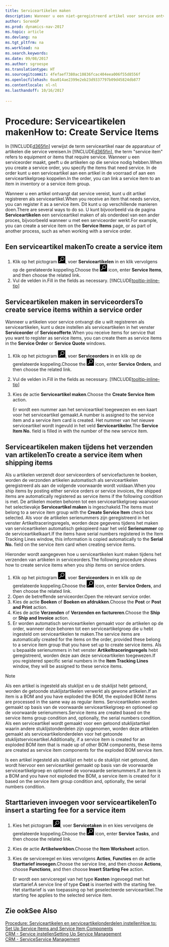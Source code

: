 ```yaml
---
title: Serviceartikelen maken
description: Wanneer u een niet-geregistreerd artikel voor service ontvangt, kunt u dit artikel registreren als serviceartikel.
author: SorenGP
ms.prod: dynamics-nav-2017
ms.topic: article
ms.devlang: na
ms.tgt_pltfrm: na
ms.workload: na
ms.search.keywords: 
ms.date: 09/08/2017
ms.author: sgroespe
ms.translationtype: HT
ms.sourcegitcommit: 4fefaef7380ac10836fcac404eea006f55d8556f
ms.openlocfilehash: 0aa014ae2399e2eb23d9337797b09d45824db877
ms.contentlocale: nl-nl
ms.lasthandoff: 10/16/2017

---
```

# <a name="how-to-create-service-items"></a><span data-ttu-id="8c817-103">Procedure: Serviceartikelen maken</span><span class="sxs-lookup"><span data-stu-id="8c817-103">How to: Create Service Items</span></span>
<span data-ttu-id="8c817-104">In [!INCLUDE[d365fin](includes/d365fin_md.md)] verwijst de term serviceartikel naar de apparatuur of artikelen die service vereisen.</span><span class="sxs-lookup"><span data-stu-id="8c817-104">In [!INCLUDE[d365fin](includes/d365fin_md.md)], the term "service item" refers to equipment or items that require service.</span></span> <span data-ttu-id="8c817-105">Wanneer u een serviceorder maakt, geeft u de artikelen op die service nodig hebben.</span><span class="sxs-lookup"><span data-stu-id="8c817-105">When you create a service order, you specify the items that need service.</span></span> <span data-ttu-id="8c817-106">In de order kunt u een serviceartikel aan een artikel in de voorraad of aan een serviceartikelgroep koppelen.</span><span class="sxs-lookup"><span data-stu-id="8c817-106">In the order, you can link a service item to an item in inventory or a service item group.</span></span>    

<span data-ttu-id="8c817-107">Wanneer u een artikel ontvangt dat service vereist, kunt u dit artikel registreren als serviceartikel.</span><span class="sxs-lookup"><span data-stu-id="8c817-107">When you receive an item that needs service, you can register it as a service item.</span></span> <span data-ttu-id="8c817-108">Dit kunt u op verschillende manieren doen.</span><span class="sxs-lookup"><span data-stu-id="8c817-108">There are several ways to do so.</span></span> <span data-ttu-id="8c817-109">U kunt bijvoorbeeld via de pagina **Serviceartikelen** een serviceartikel maken of als onderdeel van een ander proces, bijvoorbeeld wanneer u met een serviceorder werkt.</span><span class="sxs-lookup"><span data-stu-id="8c817-109">For example, you can create a service item on the **Service Items** page, or as part of another process, such as when working with a service order.</span></span>   

## <a name="to-create-a-service-item"></a><span data-ttu-id="8c817-110">Een serviceartikel maken</span><span class="sxs-lookup"><span data-stu-id="8c817-110">To create a service item</span></span>  
1. <span data-ttu-id="8c817-111">Klik op het pictogram ![Zoeken naar pagina of rapport](media/ui-search/search_small.png "pictogram Zoeken naar pagina of rapport"), voer **Serviceartikelen** in en klik vervolgens op de gerelateerde koppeling.</span><span class="sxs-lookup"><span data-stu-id="8c817-111">Choose the ![Search for Page or Report](media/ui-search/search_small.png "Search for Page or Report icon") icon, enter **Service Items**, and then choose the related link.</span></span>
2. <span data-ttu-id="8c817-112">Vul de velden in.</span><span class="sxs-lookup"><span data-stu-id="8c817-112">Fill in the fields as necessary.</span></span> [!INCLUDE[tooltip-inline-tip](includes/tooltip-inline-tip_md.md)]  

## <a name="to-create-service-items-within-a-service-order"></a><span data-ttu-id="8c817-113">Serviceartikelen maken in serviceorders</span><span class="sxs-lookup"><span data-stu-id="8c817-113">To create service items within a service order</span></span>  
<span data-ttu-id="8c817-114">Wanneer u artikelen voor service ontvangt die u wilt registreren als serviceartikelen, kunt u deze instellen als serviceartikelen in het venster **Serviceorder** of **Serviceofferte**.</span><span class="sxs-lookup"><span data-stu-id="8c817-114">When you receive items for service that you want to register as service items, you can create them as service items in the **Service Order** or **Service Quote** windows.</span></span>  

1. <span data-ttu-id="8c817-115">Klik op het pictogram ![Zoeken naar pagina of rapport](media/ui-search/search_small.png "pictogram Zoeken naar pagina of rapport"), voer **Serviceorders** in en klik op de gerelateerde koppeling.</span><span class="sxs-lookup"><span data-stu-id="8c817-115">Choose the ![Search for Page or Report](media/ui-search/search_small.png "Search for Page or Report icon") icon, enter **Service Orders**, and then choose the related link.</span></span>  
2. <span data-ttu-id="8c817-116">Vul de velden in.</span><span class="sxs-lookup"><span data-stu-id="8c817-116">Fill in the fields as necessary.</span></span> [!INCLUDE[tooltip-inline-tip](includes/tooltip-inline-tip_md.md)]  
3. <span data-ttu-id="8c817-117">Kies de actie **Serviceartikel maken**.</span><span class="sxs-lookup"><span data-stu-id="8c817-117">Choose the **Create Service Item** action.</span></span>  

    <span data-ttu-id="8c817-118">Er wordt een nummer aan het serviceartikel toegewezen en een kaart voor het serviceartikel gemaakt.</span><span class="sxs-lookup"><span data-stu-id="8c817-118">A number is assigned to the service item and a service item card is created.</span></span> <span data-ttu-id="8c817-119">Het nummer van het nieuwe serviceartikel wordt ingevuld in het veld **Serviceartikelnr.**</span><span class="sxs-lookup"><span data-stu-id="8c817-119">The **Service Item No.** field is filled in with the number of the new service item.</span></span>

## <a name="to-create-a-service-item-when-shipping-items"></a><span data-ttu-id="8c817-120">Serviceartikelen maken tijdens het verzenden van artikelen</span><span class="sxs-lookup"><span data-stu-id="8c817-120">To create a service item when shipping items</span></span>  
<span data-ttu-id="8c817-121">Als u artikelen verzendt door serviceorders of servicefacturen te boeken, worden de verzonden artikelen automatisch als serviceartikelen geregistreerd als aan de volgende voorwaarde wordt voldaan.</span><span class="sxs-lookup"><span data-stu-id="8c817-121">When you ship items by posting either service orders or service invoices, the shipped items are automatically registered as service items if the following condition is met.</span></span> <span data-ttu-id="8c817-122">De artikelen moeten behoren tot een serviceartikelgroep waarvoor het selectievakje **Serviceartikel maken** is ingeschakeld.</span><span class="sxs-lookup"><span data-stu-id="8c817-122">The items must belong to a service item group with the **Create Service Item** check box selected.</span></span> <span data-ttu-id="8c817-123">Als voor de artikelen serienummers zijn geregistreerd in het venster Artikeltraceringsregels, worden deze gegevens tijdens het maken van serviceartikelen automatisch gekopieerd naar het veld **Serienummer** op de serviceartikelkaart.</span><span class="sxs-lookup"><span data-stu-id="8c817-123">If the items have serial numbers registered in the Item Tracking Lines window, this information is copied automatically to the **Serial No.** field on the service item card when creating service items.</span></span>  

<span data-ttu-id="8c817-124">Hieronder wordt aangegeven hoe u serviceartikelen kunt maken tijdens het verzenden van artikelen in serviceorders.</span><span class="sxs-lookup"><span data-stu-id="8c817-124">The following procedure shows how to create service items when you ship items on service orders.</span></span>  

1. <span data-ttu-id="8c817-125">Klik op het pictogram ![Zoeken naar pagina of rapport](media/ui-search/search_small.png "pictogram Zoeken naar pagina of rapport"), voer **Serviceorders** in en klik op de gerelateerde koppeling.</span><span class="sxs-lookup"><span data-stu-id="8c817-125">Choose the ![Search for Page or Report](media/ui-search/search_small.png "Search for Page or Report icon") icon, enter **Service Orders**, and then choose the related link.</span></span>  
2. <span data-ttu-id="8c817-126">Open de betreffende serviceorder.</span><span class="sxs-lookup"><span data-stu-id="8c817-126">Open the relevant service order.</span></span>  
3. <span data-ttu-id="8c817-127">Kies de actie **Boeken** of **Boeken en afdrukken**.</span><span class="sxs-lookup"><span data-stu-id="8c817-127">Choose the **Post** or **Post and Print** action.</span></span>  
4. <span data-ttu-id="8c817-128">Kies de actie **Verzenden** of **Verzenden en factureren**.</span><span class="sxs-lookup"><span data-stu-id="8c817-128">Choose the **Ship** or **Ship and Invoice** action.</span></span>  
5. <span data-ttu-id="8c817-129">Er worden automatisch serviceartikelen gemaakt voor de artikelen op de order, wanneer deze behoren tot een serviceartikelgroep die u hebt ingesteld om serviceartikelen te maken.</span><span class="sxs-lookup"><span data-stu-id="8c817-129">The service items are automatically created for the items on the order, provided these belong to a service item group that you have set up to create service items.</span></span> <span data-ttu-id="8c817-130">Als u bepaalde serienummers in het venster **Artikeltraceringsregels** hebt geregistreerd, worden deze aan deze serviceartikelen toegewezen.</span><span class="sxs-lookup"><span data-stu-id="8c817-130">If you registered specific serial numbers in the **Item Tracking Lines** window, they will be assigned to these service items.</span></span>  

> [!NOTE]  
>  <span data-ttu-id="8c817-131">Als een artikel is ingesteld als stuklijst en u de stuklijst hebt getoond, worden de getoonde stuklijstartikelen verwerkt als gewone artikelen.</span><span class="sxs-lookup"><span data-stu-id="8c817-131">If an item is a BOM and you have exploded the BOM, the exploded BOM items are processed in the same way as regular items.</span></span> <span data-ttu-id="8c817-132">Serviceartikelen worden gemaakt op basis van de voorwaarde serviceartikelgroep en optioneel op de voorwaarde serienummers.</span><span class="sxs-lookup"><span data-stu-id="8c817-132">Service items are created based on the service items group condition and, optionally, the serial numbers condition.</span></span> <span data-ttu-id="8c817-133">Als een serviceartikel wordt gemaakt voor een getoond stuklijstartikel waarin andere stuklijstonderdelen zijn opgenomen, worden deze artikelen gemaakt als serviceartikelonderdelen voor het getoonde stuklijstserviceartikel.</span><span class="sxs-lookup"><span data-stu-id="8c817-133">Additionally, if a service item is created for an exploded BOM item that is made up of other BOM components, these items are created as service item components for the exploded BOM service item.</span></span>  
>   
>  <span data-ttu-id="8c817-134">Is een artikel ingesteld als stuklijst en hebt u de stuklijst niet getoond, dan wordt hiervoor een serviceartikel gemaakt op basis van de voorwaarde serviceartikelgroep en optioneel de voorwaarde serienummers.</span><span class="sxs-lookup"><span data-stu-id="8c817-134">If an item is a BOM and you have not exploded the BOM, a service item is created for it based on the service item group condition and, optionally, the serial numbers condition.</span></span>  

## <a name="to-insert-a-starting-fee-for-a-service-item"></a><span data-ttu-id="8c817-135">Starttarieven invoegen voor serviceartikelen</span><span class="sxs-lookup"><span data-stu-id="8c817-135">To insert a starting fee for a service item</span></span>
1. <span data-ttu-id="8c817-136">Kies het pictogram ![Zoeken naar pagina of rapport](media/ui-search/search_small.png "pictogram Zoeken naar pagina of rapport"), voer **Servicetaken** in en kies vervolgens de gerelateerde koppeling.</span><span class="sxs-lookup"><span data-stu-id="8c817-136">Choose the ![Search for Page or Report](media/ui-search/search_small.png "Search for Page or Report icon") icon, enter **Service Tasks**, and then choose the related link.</span></span>
2. <span data-ttu-id="8c817-137">Kies de actie **Artikelwerkbon**.</span><span class="sxs-lookup"><span data-stu-id="8c817-137">Choose the **Item Worksheet** action.</span></span>
3. <span data-ttu-id="8c817-138">Kies de serviceregel en kies vervolgens **Acties**, **Functies** en de actie **Starttarief invoegen**.</span><span class="sxs-lookup"><span data-stu-id="8c817-138">Choose the service line, and then choose **Actions**, choose **Functions**, and then choose **Insert Starting Fee** action.</span></span>  

    <span data-ttu-id="8c817-139">Er wordt een serviceregel van het type **Kosten** ingevoegd met het starttarief.</span><span class="sxs-lookup"><span data-stu-id="8c817-139">A service line of type **Cost** is inserted with the starting fee.</span></span> <span data-ttu-id="8c817-140">Het starttarief is van toepassing op het geselecteerde serviceartikel.</span><span class="sxs-lookup"><span data-stu-id="8c817-140">The starting fee applies to the selected service item.</span></span>

## <a name="see-also"></a><span data-ttu-id="8c817-141">Zie ook</span><span class="sxs-lookup"><span data-stu-id="8c817-141">See Also</span></span>  
[<span data-ttu-id="8c817-142">Procedure: Serviceartikelen en serviceartikelonderdelen instellen</span><span class="sxs-lookup"><span data-stu-id="8c817-142">How to: Set Up Service Items and Service Item Components</span></span>](service-how-setup-service-items.md)  
[<span data-ttu-id="8c817-143">CRM - Service instellen</span><span class="sxs-lookup"><span data-stu-id="8c817-143">Setting Up Service Management</span></span>](service-setup-service.md)  
[<span data-ttu-id="8c817-144">CRM - Service</span><span class="sxs-lookup"><span data-stu-id="8c817-144">Service Management</span></span>](service-service.md)  


